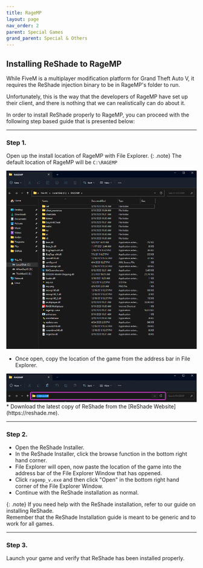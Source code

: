 ```yaml
---
title: RageMP
layout: page
nav_order: 2
parent: Special Games
grand_parent: Special & Others
---
```


## Installing ReShade to RageMP
While FiveM is a multiplayer modification platform for Grand Theft Auto V, it requires the ReShade injection binary to be in RageMP's folder to run.

Unfortunately, this is the way that the developers of RageMP have set up their client, and there is nothing that we can realistically can do about it.

In order to install ReShade properly to RageMP, you can proceed with the following step based guide that is presented below:

----------------

### Step 1.
Open up the install location of RageMP with File Explorer.
{: .note}
The default location of RageMP will be `C:\RAGEMP`
  <div>
  <img src="./images/ragemp/ragemp_install_location.png" />
  </div>
 
 * Once open, copy the location of the game from the address bar in File Explorer.
  <div>
  <img src="./images/ragemp/ragemp_install_address.png" />
  </div>
 * Download the latest copy of ReShade from the [ReShade Website](https://reshade.me).

----------------

### Step 2.
 * Open the ReShade Installer.
 * In the ReShade Installer, click the browse function in the bottom right hand corner.
 * File Explorer will open, now paste the location of the game into the address bar of the File Explorer Window that has oppened.
 * Click `ragemp_v.exe` and then click "Open" in the bottom right hand corner of the File Explorer Window.
 * Continue with the ReShade installation as normal.

 {: .note}
 If you need help with the ReShade installation, refer to our guide on installing ReShade.<br>
 Remember that the ReShade Installation guide is meant to be generic and to work for all games.

----------------

 ### Step 3.
Launch your game and verify that ReShade has been installed properly.